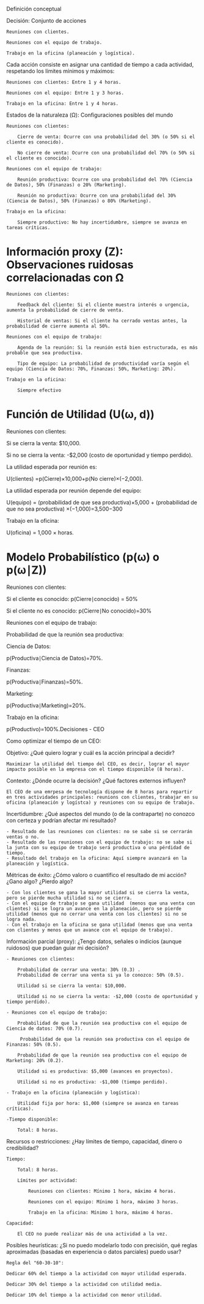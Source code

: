 Definición conceptual

Decisión: Conjunto de acciones

    Reuniones con clientes.

    Reuniones con el equipo de trabajo.

    Trabajo en la oficina (planeación y logística).

 Cada acción consiste en asignar una cantidad de tiempo a cada actividad, respetando los límites mínimos y máximos:

    Reuniones con clientes: Entre 1 y 4 horas.

    Reuniones con el equipo: Entre 1 y 3 horas.

    Trabajo en la oficina: Entre 1 y 4 horas.

 Estados de la naturaleza (Ω): Configuraciones posibles del mundo



    Reuniones con clientes:

        Cierre de venta: Ocurre con una probabilidad del 30% (o 50% si el cliente es conocido).

        No cierre de venta: Ocurre con una probabilidad del 70% (o 50% si el cliente es conocido).

    Reuniones con el equipo de trabajo:

        Reunión productiva: Ocurre con una probabilidad del 70% (Ciencia de Datos), 50% (Finanzas) o 20% (Marketing).

        Reunión no productiva: Ocurre con una probabilidad del 30% (Ciencia de Datos), 50% (Finanzas) o 80% (Marketing).

    Trabajo en la oficina:

        Siempre productivo: No hay incertidumbre, siempre se avanza en tareas críticas.

# Información proxy (Z): Observaciones ruidosas correlacionadas con Ω


    Reuniones con clientes:

        Feedback del cliente: Si el cliente muestra interés o urgencia, aumenta la probabilidad de cierre de venta.

        Historial de ventas: Si el cliente ha cerrado ventas antes, la probabilidad de cierre aumenta al 50%.

    Reuniones con el equipo de trabajo:

        Agenda de la reunión: Si la reunión está bien estructurada, es más probable que sea productiva.

        Tipo de equipo: La probabilidad de productividad varía según el equipo (Ciencia de Datos: 70%, Finanzas: 50%, Marketing: 20%).
    
    Trabajo en la oficina:
     
        Siempre efectivo


# Función de Utilidad (U(ω, d))


Reuniones con clientes:

Si se cierra la venta: $10,000.

Si no se cierra la venta: -$2,000 (costo de oportunidad y tiempo perdido).

La utilidad esperada por reunión es:
     
U(clientes) =p(Cierre)×10,000+p(No cierre)×(−2,000).
 
La utilidad esperada por reunión depende del equipo:

U(equipo) = (probabilidad de que sea productiva)×5,000 + (probabilidad de que no sea productiva) ×(−1,000)=3,500−300

Trabajo en la oficina:

U(oficina) = 1,000 × horas.

# Modelo Probabilístico (p(ω) o p(ω∣Z))

Reuniones con clientes:


Si el cliente es conocido: 
p(Cierre∣conocido) = 50%


Si el cliente no es conocido: 
p(Cierre∣No conocido)=30%


Reuniones con el equipo de trabajo:

Probabilidad de que la reunión sea productiva:

Ciencia de Datos: 

p(Productiva∣Ciencia de Datos)=70%.

Finanzas: 

p(Productiva∣Finanzas)=50%.

Marketing: 

p(Productiva∣Marketing)=20%.

Trabajo en la oficina:

p(Productivo)=100%.Decisiones - CEO 



Como optimizar el tiempo de un CEO:

Objetivo: ¿Qué quiero lograr y cuál es la acción principal a decidir?

    Maximizar la utilidad del tiempo del CEO, es decir, lograr el mayor impacto posible en la empresa con el tiempo disponible (8 horas).

Contexto: ¿Dónde ocurre la decisión? ¿Qué factores externos influyen?

    El CEO de una emrpesa de tecnología dispone de 8 horas para repartir en tres actividades principales: reunions con clientes, trabajar en su oficina (planeación y logístca) y reuniones con su equipo de trabajo.

Incertidumbre: ¿Qué aspectos del mundo (o de la contraparte) no conozco con certeza y podrían afectar mi resultado?

    - Resultado de las reuniones con clientes: no se sabe si se cerrarán ventas o no.
    - Resultado de las reuniones con el equipo de trabajo: no se sabe si la junta con su equipo de trabajo será productiva o una pérdidad de tiempo.
    - Resultado del trabajo en la oficina: Aquí siempre avanzará en la planeación y logística.

Métricas de éxito: ¿Cómo valoro o cuantifico el resultado de mi acción? ¿Gano algo? ¿Pierdo algo?

    - Con los clientes se gana la mayor utilidad si se cierra la venta, pero se pierde mucha utilidad si no se cierra.
    - Con el equipo de trabajo se gana utilidad  (menos que una venta con clientes) si se logra un avance en la planeación, pero se pierde utilidad (menos que no cerrar una venta con los clientes) si no se logra nada.
    - Con el trabajo en la oficina se gana utilidad (menos que una venta con clientes y menos que un avance con el equipo de trabajo).

Información parcial (proxy): ¿Tengo datos, señales o indicios (aunque ruidosos) que puedan guiar mi decisión?

    - Reuniones con clientes:

        Probabilidad de cerrar una venta: 30% (0.3) .
        Probabilidad de cerrar una venta si ya lo conozco: 50% (0.5).

        Utilidad si se cierra la venta: $10,000.

        Utilidad si no se cierra la venta: -$2,000 (costo de oportunidad y tiempo perdido).

    - Reuniones con el equipo de trabajo:

        Probabilidad de que la reunión sea productiva con el equipo de Ciencia de datos: 70% (0.7).

         Probabilidad de que la reunión sea productiva con el equipo de Finanzas: 50% (0.5).

        Probabilidad de que la reunión sea productiva con el equipo de Marketing: 20% (0.2).

        Utilidad si es productiva: $5,000 (avances en proyectos).

        Utilidad si no es productiva: -$1,000 (tiempo perdido).

    - Trabajo en la oficina (planeación y logística):

        Utilidad fija por hora: $1,000 (siempre se avanza en tareas críticas).

    -Tiempo disponible:

        Total: 8 horas.

Recursos o restricciones: ¿Hay límites de tiempo, capacidad, dinero o credibilidad?

    Tiempo:

        Total: 8 horas.

        Límites por actividad:

            Reuniones con clientes: Mínimo 1 hora, máximo 4 horas.

            Reuniones con el equipo: Mínimo 1 hora, máximo 3 horas.

            Trabajo en la oficina: Mínimo 1 hora, máximo 4 horas.

    Capacidad:

        El CEO no puede realizar más de una actividad a la vez.

Posibles heurísticas: ¿Si no puedo modelarlo todo con precisión, qué reglas aproximadas (basadas en experiencia o datos parciales) puedo usar?

    Regla del "60-30-10":

    Dedicar 60% del tiempo a la actividad con mayor utilidad esperada.

    Dedicar 30% del tiempo a la actividad con utilidad media.

    Dedicar 10% del tiempo a la actividad con menor utilidad.


